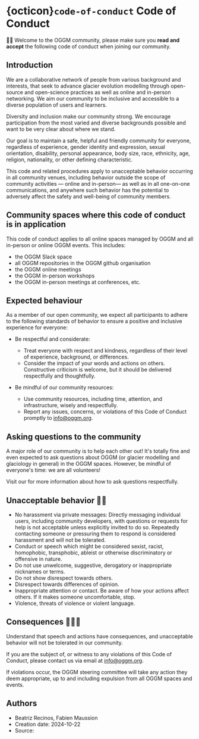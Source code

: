 # {octicon}`code-of-conduct` Code of Conduct

👋🏽 Welcome to the OGGM community, please make sure you **read and accept** the following code of conduct when joining our community.

## Introduction

We are a collaborative network of people from various background and interests, that seek to advance glacier evolution modelling through open-source and open-science practices as well as online and in-person networking. We aim our community to be inclusive and accessible to a diverse population of users and learners.

Diversity and inclusion make our community strong. We encourage participation from the most varied and diverse backgrounds possible and want to be very clear about where we stand.

Our goal is to maintain a safe, helpful and friendly community for everyone, regardless of experience, gender identity and expression, sexual orientation, disability, personal appearance, body size, race, ethnicity, age, religion, nationality, or other defining characteristic.

This code and related procedures apply to unacceptable behavior occurring in all community venues, including behavior outside the scope of community activities — online and in-person— as well as in all one-on-one communications, and anywhere such behavior has the potential to adversely affect the safety and well-being of community members.

## Community spaces where this code of conduct is in application

This code of conduct applies to all online spaces managed by OGGM and all in-person or online OGGM events. This includes:

- the OGGM Slack space
- all OGGM repositories in the OGGM github organisation
- the OGGM online meetings
- the OGGM in-person workshops
- the OGGM in-person meetings at conferences, etc.

## Expected behaviour

As a member of our open community, we expect all participants to adhere to the following standards of behavior to ensure a positive and inclusive experience for everyone:

- Be respectful and considerate:
  - Treat everyone with respect and kindness, regardless of their level of experience, background, or differences.
  - Consider the impact of your words and actions on others. Constructive criticism is welcome, but it should be delivered respectfully and thoughtfully.

- Be mindful of our community resources:
  - Use community resources, including time, attention, and infrastructure, wisely and respectfully.
  - Report any issues, concerns, or violations of this Code of Conduct promptly to [info@oggm.org](mailto:info@oggm.org).

## Asking questions to the community

A major role of our community is to help each other out! It's totally fine and even expected to ask questions about OGGM (or glacier modelling and glaciology in general) in the OGGM spaces. However, be mindful of everyone's time: we are all volunteers!

Visit our [](guides/index.md) for more information about how to ask questions respectfully.

## Unacceptable behavior ✋🏼

- No harassment via private messages: Directly messaging individual users, including community developers, with questions or requests for help is not acceptable unless explicitly invited to do so. Repeatedly contacting someone or pressuring them to respond is considered harassment and will not be tolerated.
- Conduct or speech which might be considered sexist, racist, homophobic, transphobic, ableist or otherwise discriminatory or offensive in nature.
- Do not use unwelcome, suggestive, derogatory or inappropriate nicknames or terms.
- Do not show disrespect towards others.
- Disrespect towards differences of opinion.
- Inappropriate attention or contact. Be aware of how your actions affect others. If it makes someone uncomfortable, stop.
- Violence, threats of violence or violent language.

## Consequences 👮🏽‍♀️

Understand that speech and actions have consequences, and unacceptable behavior will not be tolerated in our community.

If you are the subject of, or witness to any violations of this Code of Conduct, please contact us via email at [info@oggm.org](mailto:info@oggm.org).

If violations occur, the OGGM steering committee will take any action they deem appropriate, up to and including expulsion from all OGGM spaces and events.

## Authors

- Beatriz Recinos, Fabien Maussion
- Creation date: 2024-10-22
- Source:
